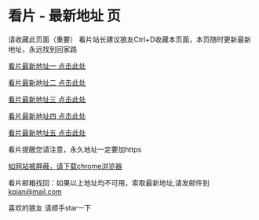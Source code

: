 # 看片 - 最新地址 页

请收藏此页面（重要）
看片站长建议狼友Ctrl+D收藏本页面，本页随时更新最新地址，永远找到回家路

[看片最新地址一 点击此处](https://835og.com/) 

[看片最新地址二 点击此处](https://815rd.com/) 

[看片最新地址三 点击此处](https://850ja.com/) 

[看片最新地址四 点击此处](https://809vr.com/) 

[看片最新地址五 点击此处](https://808uk.com/) 

看片提醒您请注意，永久地址一定要加https

[如网站被屏蔽，请下载chrome浏览器](https://8xe23.com/chrome_93.0.4577.82.apk) 

看片邮箱找回：如果以上地址均不可用，索取最新地址,请发邮件到 kpian@mail.com

喜欢的狼友 请顺手star一下
